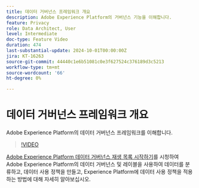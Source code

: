 ```yaml
---
title: 데이터 거버넌스 프레임워크 개요
description: Adobe Experience Platform의 거버넌스 기능을 이해합니다.
feature: Privacy
role: Data Architect, User
level: Intermediate
doc-type: Feature Video
duration: 474
last-substantial-update: 2024-10-01T00:00:00Z
jira: KT-16263
source-git-commit: 44440c1e6b51081c0e3f627524c376189d3c5213
workflow-type: tm+mt
source-wordcount: '66'
ht-degree: 0%

---
```



# 데이터 거버넌스 프레임워크 개요

Adobe Experience Platform의 데이터 거버넌스 프레임워크를 이해합니다.

>[!VIDEO](https://video.tv.adobe.com/v/29708/?learn=on)

[Adobe Experience Platform 데이터 거버넌스 재생 목록 시작하기](https://experienceleague.adobe.com/en/playlists/experience-platform-get-started-with-data-governance)를 시청하여 Adobe Experience Platform의 데이터 거버넌스 및 레이블을 사용하여 데이터를 분류하고, 데이터 사용 정책을 만들고, Experience Platform에 데이터 사용 정책을 적용하는 방법에 대해 자세히 알아보십시오.
